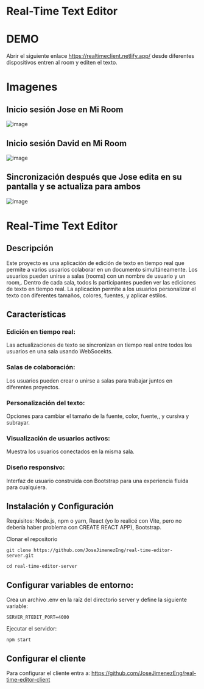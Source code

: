 # Real-Time Text Editor

# DEMO
Abrir el siguiente enlace https://realtimeclient.netlify.app/ desde diferentes dispositivos entren al room y editen el texto.

# Imagenes
## Inicio sesión Jose en Mi Room
![image](https://github.com/user-attachments/assets/c5dc718d-1585-4871-bb78-6054f2b876b6)
## Inicio sesión David en Mi Room
![image](https://github.com/user-attachments/assets/19914c82-aad7-4ad3-8e99-b477f9b6ffde)
## Sincronización después que Jose edita en su pantalla y se actualiza para ambos
![image](https://github.com/user-attachments/assets/aa79123c-a3ec-4063-80aa-6102ef9a00ff)


# Real-Time Text Editor

## Descripción
Este proyecto es una aplicación de edición de texto en tiempo real que permite a varios usuarios colaborar en un documento simultáneamente. Los usuarios pueden unirse a salas (rooms) con un nombre de usuario y un room,. Dentro de cada sala, todos ls participantes pueden ver las ediciones de texto en tiempo real. La aplicación permite a los usuarios personalizar el texto con diferentes tamaños, colores, fuentes, y aplicar estilos.

## Características

### Edición en tiempo real: 
Las actualizaciones de texto se sincronizan en tiempo real entre todos los usuarios en una sala usando WebSocekts.

### Salas de colaboración: 
Los usuarios pueden crear o unirse a salas para trabajar juntos en diferentes proyectos.

### Personalización del texto: 
Opciones para cambiar el tamaño de la fuente, color, fuente,, y cursiva y subrayar.

### Visualización de usuarios activos: 
Muestra los usuarios conectados en la misma sala.

### Diseño responsivo: 
Interfaz de usuario construida con Bootstrap para una experiencia fluida para cualquiera.

## Instalación y Configuración
Requisitos: Node.js, npm o yarn, React (yo lo realicé con Vite, pero no debería haber problema con CREATE REACT APP), Bootstrap.

Clonar el repositorio
```
git clone https://github.com/JoseJimenezEng/real-time-editor-server.git

cd real-time-editor-server
```
## Configurar variables de entorno:
Crea un archivo .env en la raíz del directorio server y define la siguiente variable:
```
SERVER_RTEDIT_PORT=4000
```
Ejecutar el servidor:
```
npm start
```
## Configurar el cliente
Para configurar el cliente entra a: https://github.com/JoseJimenezEng/real-time-editor-client
